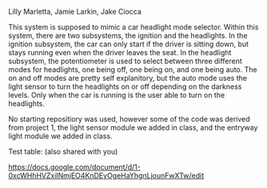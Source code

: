 Lilly Marletta, Jamie Larkin, Jake Ciocca

This system is supposed to mimic a car headlight mode selector. Within this system, there are two subsystems, 
  the ignition and the headlights. In the ignition subsystem, the car can only start if the driver is sitting down, but stays running
  even when the driver leaves the seat. In the headlight subsystem, the potentiometer is used to select between three different 
  modes for headlights, one being off, one being on, and one being auto. The on and off modes are pretty self explanitory,
  but the auto mode uses the light sensor to turn the headlights on or off depending on the darkness levels. Only when the car is running
  is the user able to turn on the headlights. 

No starting repositiory was used, however some of the code was derived from project 1, the light sensor module we added in class, and the
  entryway light module we added in class. 

Test table:
(also shared with you)

https://docs.google.com/document/d/1-0xcWHhHVZxilNmjEO4KnDEyOgeHaYhgnLjounFwXTw/edit
